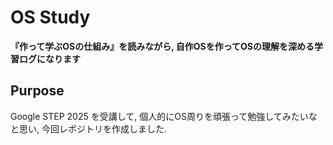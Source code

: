 # OS Study

**『作って学ぶOSの仕組み』を読みながら, 自作OSを作ってOSの理解を深める学習ログになります** 

## Purpose
Google STEP 2025 を受講して, 個人的にOS周りを頑張って勉強してみたいなと思い, 今回レポジトリを作成しました.